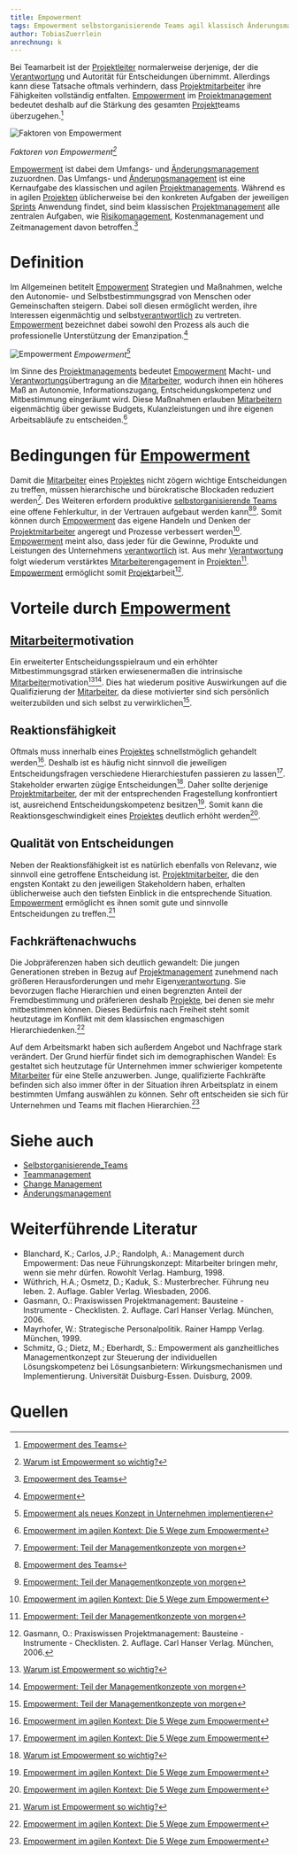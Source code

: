 ```yaml
---
title: Empowerment
tags: Empowerment selbstorganisierende Teams agil klassisch Änderungsmanagement Change Management Teammanagement Motivation Mitarbeiter
author: TobiasZuerrlein
anrechnung: k
---
```

Bei Teamarbeit ist der [Projektleiter](Projektleiter.md) normalerweise derjenige, der die [Verantwortung](Verantwortlichkeiten.md) und Autorität für Entscheidungen übernimmt. Allerdings kann diese Tatsache oftmals verhindern, dass [Projektmitarbeiter](Projektmitarbeiter.md) ihre Fähigkeiten vollständig entfalten. [Empowerment](Empowerment.md) im [Projektmanagement](Projektmanagement.md) bedeutet deshalb auf die Stärkung des gesamten [Projekt](Projekt.md)teams überzugehen.[^6] 

![Faktoren von Empowerment](Empowerment/FaktorenVonEmpowerment.jpg)

*Faktoren von Empowerment[^2]*

[Empowerment](Empowerment.md) ist dabei dem Umfangs- und [Änderungsmanagement](Aenderungsmanagement.md) zuzuordnen. Das Umfangs- und [Änderungsmanagement](Aenderungsmanagement.md) ist eine Kernaufgabe des klassischen und agilen [Projektmanagements](Projektmanagement.md). Während es in agilen [Projekten](Projekt.md) üblicherweise bei den konkreten Aufgaben der jeweiligen [Sprints](Sprint.md) Anwendung findet, sind beim klassischen [Projektmanagement](Projektmanagement.md) alle zentralen Aufgaben, wie [Risikomanagement](Risikomanagement.md), Kostenmanagement und Zeitmanagement davon betroffen.[^6]

# Definition

Im Allgemeinen betitelt [Empowerment](Empowerment.md) Strategien und Maßnahmen, welche den Autonomie- und Selbstbestimmungsgrad von Menschen oder Gemeinschaften steigern. Dabei soll diesen ermöglicht werden, ihre Interessen eigenmächtig und selbst[verantwortlich](Verantwortlichkeiten.md) zu vertreten. [Empowerment](Empowerment.md) bezeichnet dabei sowohl den Prozess als auch die professionelle Unterstützung der Emanzipation.[^4]

![Empowerment](Empowerment/Empowerment.jpg)
*Empowerment[^7]*

Im Sinne des [Projektmanagements](Projektmanagement.md) bedeutet [Empowerment](Empowerment.md) Macht- und [Verantwortungs](Verantwortlichkeiten.md)übertragung an die [Mitarbeiter](Projektmitarbeiter.md), wodurch ihnen ein höheres Maß an Autonomie, Informationszugang, Entscheidungskompetenz und Mitbestimmung eingeräumt wird. Diese Maßnahmen erlauben [Mitarbeitern](Projektmitarbeiter.md) eigenmächtig über gewisse Budgets, Kulanzleistungen und ihre eigenen Arbeitsabläufe zu entscheiden.[^3]

# Bedingungen für [Empowerment](Empowerment.md)

Damit die [Mitarbeiter](Projektmitarbeiter.md) eines [Projektes](Projekt.md) nicht zögern wichtige Entscheidungen zu treffen, müssen hierarchische und bürokratische Blockaden reduziert werden[^5]. Des Weiteren erfordern produktive [selbstorganisierende Teams](Selbstorganisierende_Teams.md) eine offene Fehlerkultur, in der Vertrauen aufgebaut werden kann[^6][^5]. Somit können durch [Empowerment](Empowerment.md) das eigene Handeln und Denken der [Projektmitarbeiter](Projektmitarbeiter.md) angeregt und Prozesse verbessert werden[^3]. [Empowerment](Empowerment.md) meint also, dass jeder für die Gewinne, Produkte und Leistungen des Unternehmens [verantwortlich](Verantwortlichkeiten.md) ist. Aus mehr [Verantwortung](Verantwortlichkeiten.md) folgt wiederum verstärktes [Mitarbeiter](Projektmitarbeiter.md)engagement in [Projekten](Projekt.md)[^5]. [Empowerment](Empowerment.md) ermöglicht somit [Projekt](Projekt.md)arbeit[^1].

# Vorteile durch [Empowerment](Empowerment.md)

## [Mitarbeiter](Projektmitarbeiter.md)motivation

Ein erweiterter Entscheidungsspielraum und ein erhöhter Mitbestimmungsgrad stärken erwiesenermaßen die intrinsische [Mitarbeiter](Projektmitarbeiter.md)motivation[^2][^5]. Dies hat wiederum positive Auswirkungen auf die Qualifizierung der [Mitarbeiter](Projektmitarbeiter.md), da diese motivierter sind sich persönlich weiterzubilden und sich selbst zu verwirklichen[^5].

## Reaktionsfähigkeit

Oftmals muss innerhalb eines [Projektes](Projekt.md) schnellstmöglich gehandelt werden[^3]. Deshalb ist es häufig nicht sinnvoll die jeweiligen Entscheidungsfragen verschiedene Hierarchiestufen passieren zu lassen[^3]. Stakeholder erwarten zügige Entscheidungen[^2]. Daher sollte derjenige [Projektmitarbeiter](Projektmitarbeiter.md), der mit der entsprechenden Fragestellung konfrontiert ist, ausreichend Entscheidungskompetenz besitzen[^3]. Somit kann die Reaktionsgeschwindigkeit eines [Projektes](Projekt.md) deutlich erhöht werden[^3].

## Qualität von Entscheidungen

Neben der Reaktionsfähigkeit ist es natürlich ebenfalls von Relevanz, wie sinnvoll eine getroffene Entscheidung ist. [Projektmitarbeiter](Projektmitarbeiter.md), die den engsten Kontakt zu den jeweiligen Stakeholdern haben, erhalten üblicherweise auch den tiefsten Einblick in die entsprechende Situation. [Empowerment](Empowerment.md) ermöglicht es ihnen somit gute und sinnvolle Entscheidungen zu treffen.[^2]

## Fachkräftenachwuchs

Die Jobpräferenzen haben sich deutlich gewandelt: Die jungen Generationen streben in Bezug auf [Projektmanagement](Projektmanagement.md) zunehmend nach größeren Herausforderungen und mehr Eigen[verantwortung](Verantwortlichkeiten.md). Sie bevorzugen flache Hierarchien und einen begrenzten Anteil der Fremdbestimmung und präferieren deshalb [Projekte](Projekt.md), bei denen sie mehr mitbestimmen können. Dieses Bedürfnis nach Freiheit steht somit heutzutage im Konflikt mit dem klassischen engmaschigen Hierarchiedenken.[^3] 

Auf dem Arbeitsmarkt haben sich außerdem Angebot und Nachfrage stark verändert. Der Grund hierfür findet sich im demographischen Wandel: Es gestaltet sich heutzutage für Unternehmen immer schwieriger kompetente [Mitarbeiter](Projektmitarbeiter.md) für eine Stelle anzuwerben. Junge, qualifizierte Fachkräfte befinden sich also immer öfter in der Situation ihren Arbeitsplatz in einem bestimmten Umfang auswählen zu können. Sehr oft entscheiden sie sich für Unternehmen und Teams mit flachen Hierarchien.[^3]

# Siehe auch

* [Selbstorganisierende_Teams](Selbstorganisierende_Teams.md)
* [Teammanagement](Teammanagement.md)
* [Change Management](Change_Management.md)
* [Änderungsmanagement](Aenderungsmanagement.md)

# Weiterführende Literatur

* Blanchard, K.; Carlos, J.P.; Randolph, A.: Management durch Empowerment: Das neue Führungskonzept: Mitarbeiter bringen mehr, wenn sie mehr dürfen. Rowohlt Verlag. Hamburg, 1998.
* Wüthrich, H.A.; Osmetz, D.; Kaduk, S.: Musterbrecher. Führung neu leben. 2. Auflage. Gabler Verlag. Wiesbaden, 2006.
* Gasmann, O.: Praxiswissen Projektmanagement: Bausteine - Instrumente - Checklisten. 2. Auflage. Carl Hanser Verlag. München, 2006.
* Mayrhofer, W.: Strategische Personalpolitik. Rainer Hampp Verlag. München, 1999.
* Schmitz, G.; Dietz, M.; Eberhardt, S.: Empowerment als ganzheitliches Managementkonzept zur Steuerung der individuellen Lösungskompetenz bei Lösungsanbietern: Wirkungsmechanismen und Implementierung. Universität Duisburg-Essen. Duisburg, 2009.

# Quellen

[^1]: Gasmann, O.: Praxiswissen Projektmanagement: Bausteine - Instrumente - Checklisten. 2. Auflage. Carl Hanser Verlag. München, 2006.
[^2]: [Warum ist Empowerment so wichtig?](https://www.thesoundofexport.com/warum-ist-empowerment-so-wichtig/)
[^3]: [Empowerment im agilen Kontext: Die 5 Wege zum Empowerment](https://www.berlinerteam.de/magazin/empowerment/)
[^4]: [Empowerment](https://de.wikipedia.org/wiki/Empowerment)
[^5]: [Empowerment: Teil der Managementkonzepte von morgen](https://media.zweikern.com/de/index/empowerment)
[^6]: [Empowerment des Teams](https://project-base.org/projektmanagement-glossar/empowerment-des-teams/)
[^7]: [Empowerment als neues Konzept in Unternehmen implementieren](https://media.zweikern.com/de/index/empowerment-implementieren)
